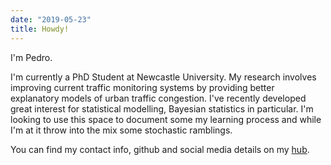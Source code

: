 ```yaml
---
date: "2019-05-23"
title: Howdy!
---
```


I'm Pedro.

I'm currently a PhD Student at Newcastle University. My research involves improving current traffic monitoring systems by providing better explanatory models of urban traffic congestion. I've recently developed great interest for statistical modelling, Bayesian statistics in particular. I'm looking to use this space to document some my learning process and while I'm at it throw into the mix some stochastic ramblings.

You can find my contact info, github and social media details on my [hub](https://ppintosilva.com).
